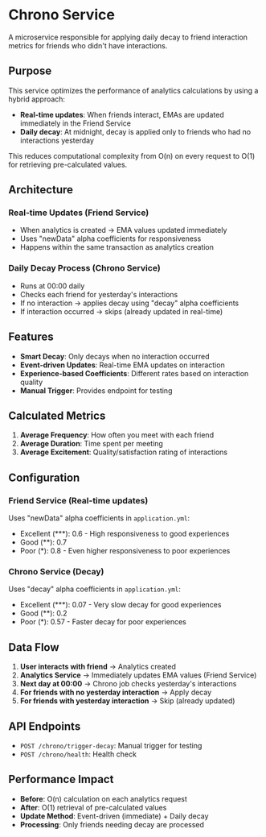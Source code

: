 # Chrono Service

A microservice responsible for applying daily decay to friend interaction metrics for friends who didn't have interactions.

## Purpose

This service optimizes the performance of analytics calculations by using a hybrid approach:
- **Real-time updates**: When friends interact, EMAs are updated immediately in the Friend Service
- **Daily decay**: At midnight, decay is applied only to friends who had no interactions yesterday

This reduces computational complexity from O(n) on every request to O(1) for retrieving pre-calculated values.

## Architecture

### Real-time Updates (Friend Service)
- When analytics is created → EMA values updated immediately
- Uses "newData" alpha coefficients for responsiveness
- Happens within the same transaction as analytics creation

### Daily Decay Process (Chrono Service)  
- Runs at 00:00 daily
- Checks each friend for yesterday's interactions
- If no interaction → applies decay using "decay" alpha coefficients
- If interaction occurred → skips (already updated in real-time)

## Features

- **Smart Decay**: Only decays when no interaction occurred
- **Event-driven Updates**: Real-time EMA updates on interaction
- **Experience-based Coefficients**: Different rates based on interaction quality
- **Manual Trigger**: Provides endpoint for testing

## Calculated Metrics

1. **Average Frequency**: How often you meet with each friend
2. **Average Duration**: Time spent per meeting  
3. **Average Excitement**: Quality/satisfaction rating of interactions

## Configuration

### Friend Service (Real-time updates)
Uses "newData" alpha coefficients in `application.yml`:
- Excellent (***): 0.6 - High responsiveness to good experiences
- Good (**): 0.7
- Poor (*): 0.8 - Even higher responsiveness to poor experiences

### Chrono Service (Decay)
Uses "decay" alpha coefficients in `application.yml`:
- Excellent (***): 0.07 - Very slow decay for good experiences  
- Good (**): 0.2
- Poor (*): 0.57 - Faster decay for poor experiences

## Data Flow

1. **User interacts with friend** → Analytics created
2. **Analytics Service** → Immediately updates EMA values (Friend Service)
3. **Next day at 00:00** → Chrono job checks yesterday's interactions
4. **For friends with no yesterday interaction** → Apply decay
5. **For friends with yesterday interaction** → Skip (already updated)

## API Endpoints

- `POST /chrono/trigger-decay`: Manual trigger for testing
- `POST /chrono/health`: Health check

## Performance Impact

- **Before**: O(n) calculation on each analytics request
- **After**: O(1) retrieval of pre-calculated values
- **Update Method**: Event-driven (immediate) + Daily decay
- **Processing**: Only friends needing decay are processed
